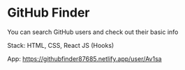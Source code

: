 # GitHub Finder #

You can search GitHub users and check out their basic info  

Stack: HTML, CSS, React JS (Hooks)

App: https://githubfinder87685.netlify.app/user/Av1sa